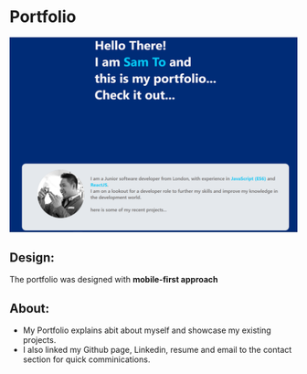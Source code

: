 # Portfolio

![Portfolio](https://github.com/SamTo83/portfolio/blob/master/portfolio.PNG)

## Design:
The portfolio was designed with **mobile-first approach**

## About:

- My Portfolio explains abit about myself and showcase my existing projects.
- I also linked my Github page, Linkedin, resume and email to the contact section for quick comminications. 